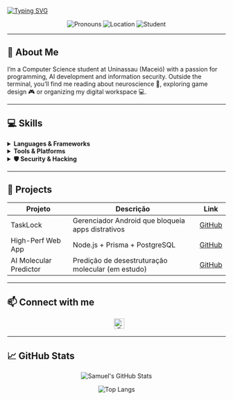 <!-- Typing SVG animado -->
[![Typing SVG](https://readme-typing-svg.demolab.com?font=Fira+Code&weight=500&pause=1000&color=7947F7&width=500&lines=Hello,+everyone.+I%E2%80%99m+Sadousan)](https://git.io/typing-svg)

<p align="center">
  <img alt="Pronouns" src="https://img.shields.io/badge/Pronouns-he%2Fhim-blue" />
  <img alt="Location" src="https://img.shields.io/badge/Location-Brazil-brightgreen" />
  <img alt="Student" src="https://img.shields.io/badge/🎓-Computer%20Science%20Student-purple" />
</p>

---

## 📝 About Me
<p>
  I’m a Computer Science student at Uninassau (Maceió) with a passion for 
  programming, AI development and information security.  
  Outside the terminal, you’ll find me reading about neuroscience 🧠, 
  exploring game design 🎮 or organizing my digital workspace 💻.
</p>

---

## 💻 Skills

<details>
<summary><strong>Languages & Frameworks</strong></summary>
<p>
  <img alt="Python" src="https://img.shields.io/badge/Python-3670A0?logo=python&logoColor=white" height="24"/>
  <img alt="C/C++" src="https://img.shields.io/badge/C++-00599C?logo=c%2B%2B&logoColor=white" height="24"/>
  <img alt="Java" src="https://img.shields.io/badge/Java-007396?logo=java&logoColor=white" height="24"/>
  <img alt="JavaScript" src="https://img.shields.io/badge/JavaScript-F7DF1E?logo=javascript&logoColor=black" height="24"/>
  <img alt="Node.js" src="https://img.shields.io/badge/Node.js-339933?logo=node.js&logoColor=white" height="24"/>
  <img alt="Kotlin" src="https://img.shields.io/badge/Kotlin-0095D5?logo=kotlin&logoColor=white" height="24"/>
</p>
</details>

<details>
<summary><strong>Tools & Platforms</strong></summary>
<p>
  <img alt="Git" src="https://img.shields.io/badge/Git-F05032?logo=git&logoColor=white" height="24"/>
  <img alt="Docker" src="https://img.shields.io/badge/Docker-2496ED?logo=docker&logoColor=white" height="24"/>
  <img alt="Linux" src="https://img.shields.io/badge/Linux-FCC624?logo=linux&logoColor=black" height="24"/>
  <img alt="Debian" src="https://img.shields.io/badge/Debian-A81D33?logo=debian&logoColor=white" height="24"/>
  <img alt="VMware" src="https://img.shields.io/badge/Virtualization-6DB33F?logo=vmware&logoColor=white" height="24"/>
</p>
</details>

<details>
<summary><strong>🛡️ Security & Hacking</strong></summary>
<p>
  <img alt="Kali Linux" src="https://img.shields.io/badge/Kali-Linux-blue?logo=kali-linux&logoColor=white" height="24"/>
  <img alt="Wireshark" src="https://img.shields.io/badge/Wireshark-222C3E?logo=wireshark&logoColor=white" height="24"/>
  <img alt="Metasploit" src="https://img.shields.io/badge/Metasploit-6DB33F?logo=metasploit&logoColor=white" height="24"/>
</p>
</details>

---

## 🚀 Projects

| Projeto                 | Descrição                                           | Link                              |
|-------------------------|------------------------------------------------------|-----------------------------------|
| TaskLock                | Gerenciador Android que bloqueia apps distrativos    | [GitHub](https://github.com/Sadousan/TaskLock) |
| High-Perf Web App       | Node.js + Prisma + PostgreSQL                       | [GitHub](...) |
| AI Molecular Predictor  | Predição de desestruturação molecular (em estudo)     | [GitHub](...) |

---

## 📫 Connect with me

<p align="center">
  &nbsp;&nbsp;
  <a href="mailto:samueldouglas074@gmail.com">
    <img alt="Email" src="https://img.shields.io/badge/Email-samueldouglas074@gmail.com-D14836?logo=gmail&logoColor=white" height="24"/>
  </a>
</p>

---

## 📈 GitHub Stats

<p align="center">
  <img alt="Samuel's GitHub Stats" src="https://github-readme-stats.vercel.app/api?username=Sadousan&show_icons=true&theme=default&count_private=true" />
</p>
<p align="center">
  <img alt="Top Langs" src="https://github-readme-stats.vercel.app/api/top-langs?username=Sadousan&layout=compact&theme=default" />
</p>
